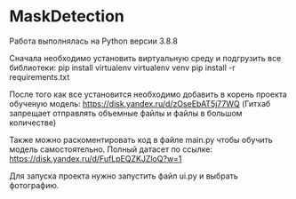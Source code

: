 # MaskDetection
Работа выполнялась на Python версии 3.8.8

Сначала необходимо установить виртуальную среду и подгрузить все библиотеки:
pip install virtualenv
virtualenv venv
pip install -r requirements.txt

После того как все установится необходимо добавить в корень проекта обученую модель:
https://disk.yandex.ru/d/zOseEbAT5j77WQ
(Гитхаб запрещает отправлять объемные файлы и файлы в большом количестве)

Также можно раскоментировать код в файле main.py чтобы обучить модель самостоятельно.
Полный датасет по ссылке:
https://disk.yandex.ru/d/FufLpEQZKJZloQ?w=1

Для запуска проекта нужно запустить файл ui.py и выбрать фотографию.
